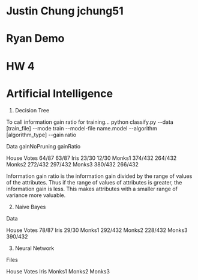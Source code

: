 # Justin Chung jchung51
# Ryan Demo 
# HW 4
# Artificial Intelligence


1. Decision Tree

To call information gain ratio for training...
python classify.py --data [train_file] --mode train --model-file name.model --algorithm [algorithm_type] --gain ratio

Data               gainNoPruning        gainRatio

House Votes        64/87                63/87
Iris               23/30                12/30
Monks1             374/432              264/432
Monks2             272/432              297/432
Monks3             380/432              266/432

Information gain ratio is the information gain divided by the range of values of the attributes. Thus if the range of values of attributes is greater, the information gain is less. This makes attributes with a smaller range of variance more valuable.

2. Naive Bayes

Data            

House Votes         78/87
Iris                29/30
Monks1              292/432
Monks2              228/432
Monks3              390/432

3. Neural Network

Files               

House Votes
Iris
Monks1
Monks2
Monks3
